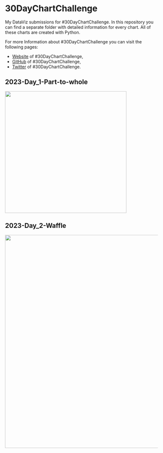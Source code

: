 # 30DayChartChallenge
My DataViz submissions for #30DayChartChallenge. In this repository you can find a separate folder with detailed information for every chart. All of these charts are created with Python.

For more Information about #30DayChartChallenge you can visit the following pages:
* [Website](https://30daychartchallenge.org/about/) of #30DayChartChallenge,
* [GitHub](https://github.com/30DayChartChallenge) of #30DayChartChallenge,
* [Twitter](https://twitter.com/30DayChartChall) of #30DayChartChallenge.

## 2023-Day_1-Part-to-whole

<img src="https://user-images.githubusercontent.com/114348578/235490261-92b0111d-ef35-4385-9964-fecf76a9a731.png" width="400">

## 2023-Day_2-Waffle

<img src="https://user-images.githubusercontent.com/114348578/235491596-a928c2c9-7e95-4cd1-a70d-5d506376ec3b.png" width="700">

